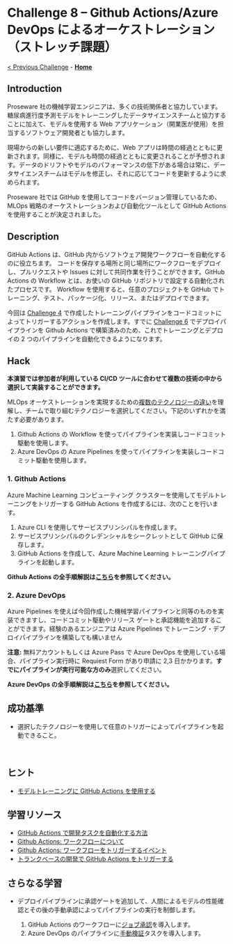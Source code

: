# Challenge 8 – Github Actions/Azure DevOps によるオーケストレーション（ストレッチ課題）

[< Previous Challenge](./Challenge-07.md) - **[Home](./README.md)**

## Introduction
Proseware 社の機械学習エンジニアは、多くの技術関係者と協力しています。糖尿病進行度予測モデルをトレーニングしたデータサイエンスチームと協力することに加えて、モデルを使用する Web アプリケーション（開業医が使用）を担当するソフトウェア開発者とも協力します。

現場からの新しい要件に適応するために、Web アプリは時間の経過とともに更新されます。同様に、モデルも時間の経過とともに変更されることが予想されます。データのドリフトやモデルのパフォーマンスの低下がある場合は常に、データサイエンスチームはモデルを修正し、それに応じてコードを更新するように求められます。

Proseware 社では GitHub を使用してコードをバージョン管理しているため、MLOps 戦略のオーケストレーションおよび自動化ツールとして GitHub Actions を使用することが決定されました。

## Description

GitHub Actions は、GitHub 内からソフトウェア開発ワークフローを自動化するのに役立ちます。 コードを保存する場所と同じ場所にワークフローをデプロイし、プルリクエストや Issues に対して共同作業を行うことができます。GitHub Actions の Workflow とは、お使いの GitHub リポジトリで設定する自動化されたプロセスです。 Workflow を使用すると、任意のプロジェクトを GitHub でトレーニング、テスト、パッケージ化、リリース、またはデプロイできます。

今回は [Challenge 4](./Challenge-04.md) で作成したトレーニングパイプラインをコードコミットによってトリガーするアクションを作成します。すでに [Challenge 6](./Challenge-06.md) でデプロイパイプラインを Github Actions で構築済みのため、これでトレーニングとデプロイの 2 つのパイプラインを自動化できるようになります。

## Hack

**本演習では参加者が利用している CI/CD ツールに合わせて複数の技術の中から選択して実装することができます。**

MLOps オーケストレーションを実現するための[複数のテクノロジーの違い](https://learn.microsoft.com/azure/architecture/example-scenario/mlops/aml-decision-tree)を理解し、チームで取り組むテクノロジーを選択してください。下記のいずれかを満たす必要があります。

1. Github Actions の Workflow を使ってパイプラインを実装しコードコミット駆動を使用します。
1. Azure DevOps の Azure Pipelines を使ってパイプラインを実装しコードコミット駆動を使用します。

### 1. Github Actions

Azure Machine Learning コンピューティング クラスターを使用してモデルトレーニングをトリガーする GitHub  Actions を作成するには、次のことを行います。

1. Azure CLI を使用してサービスプリンシパルを作成します。
1. サービスプリンシパルのクレデンシャルをシークレットとして GitHub に保存します。
1. GitHub Actions を作成して、Azure Machine Learning トレーニングパイプラインを起動します。

**Github Actions の全手順解説は[こちら](./Solutions/Solution-Challenge-08-1.md)を参照してください。**

### 2. Azure DevOps
Azure Pipelines を使えば今回作成した機械学習パイプラインと同等のものを実装できますし、コードコミット駆動やリリース ゲートと承認機能を追加することができます。経験のあるエンジニアは Azure Pipelines でトレーニング・デプロイパイプラインを構築しても構いません

  **注意:** 無料アカウントもしくは Azure Pass で Azure DevOps を使用している場合、パイプライン実行時に Requiest Form があり申請に 2,3 日かかります。**すでにパイプラインが実行可能な方のみ**選択してください。

**Azure DevOps の全手順解説は[こちら](./Solutions/Solution-Challenge-08-2.md)を参照してください。**


## 成功基準
- 選択したテクノロジーを使用して任意のトリガーによってパイプラインを起動できること。

<br>

## ヒント
 - [モデルトレーニングに GitHub Actions を使用する](https://learn.microsoft.com/training/modules/trigger-azure-machine-learn-jobs-github-actions/4-use-for-model-training)

## 学習リソース
 - [GitHub Actions で開発タスクを自動化する方法](https://learn.microsoft.com/training/modules/github-actions-automate-tasks/2-github-actions-automate-development-tasks)
 - [Github Actions: ワークフローについて](https://docs.github.com/actions/using-workflows/about-workflows)
 - [Github Actions: ワークフローをトリガーするイベント](https://docs.github.com/actions/using-workflows/events-that-trigger-workflows)
 - [トランクベースの開発で GitHub Actions をトリガーする](https://learn.microsoft.com/training/modules/trigger-github-actions-trunk-based-development/)

 ## さらなる学習
 - デプロイパイプラインに承認ゲートを追加して、人間によるモデルの性能確認とその後の手動承認によってパイプラインの実行を制御します。

    1. GitHub Actions のワークフローに[ジョブ承認](https://docs.github.com/actions/managing-workflow-runs/reviewing-deployments)を導入します。
    1. Azure DevOps のパイプラインに[手動検証](https://learn.microsoft.com/azure/devops/pipelines/release/deploy-using-approvals?view=azure-devops#set-up-manual-validation)タスクを導入します。